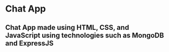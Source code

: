 # Chat App 

## Chat App made using HTML, CSS, and JavaScript using technologies such as MongoDB and ExpressJS
